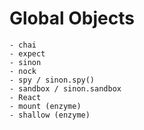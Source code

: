 # Global Objects
```
- chai
- expect
- sinon
- nock
- spy / sinon.spy()
- sandbox / sinon.sandbox
- React
- mount (enzyme)
- shallow (enzyme)
```

